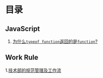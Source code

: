 # 目录

## JavaScript

1. [为什么`typeof function`返回的是`function`?](https://github.com/super-fool/blog/issues/49)


## Work Rule

1.[技术部的规范管理及工作流](https://github.com/super-fool/blog/issues/50) 
